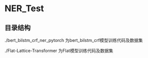 # NER_Test

## 目录结构
./bert_bilstm_crf_ner_pytorch 为bert_bilstm_crf模型训练代码及数据集

./Flat-Lattice-Transformer 为Flat模型训练代码及数据集
